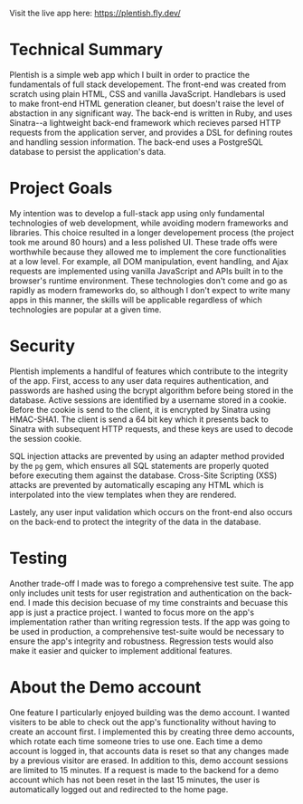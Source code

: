 Visit the live app here: https://plentish.fly.dev/

# Technical Summary

Plentish is a simple web app which I built in order to practice the fundamentals of full stack developement. The front-end was created from scratch using plain HTML, CSS and vanilla JavaScript. Handlebars is used to make front-end HTML generation cleaner, but doesn't raise the level of abstaction in any significant way. The back-end is written in Ruby, and uses Sinatra--a lightweight back-end framework which recieves parsed HTTP requests from the application server, and provides a DSL for defining routes and handling session information. The back-end uses a PostgreSQL database to persist the application's data.

# Project Goals

My intention was to develop a full-stack app using only fundamental technologies of web development, while avoiding modern frameworks and libraries. This choice resulted in a longer developement process (the project took me around 80 hours) and a less polished UI. These trade offs were worthwhile because they allowed me to implement the core functionalities at a low level. For example, all DOM manipulation, event handling, and Ajax requests are implemented using vanilla JavaScript and APIs built in to the browser's runtime environment. These technologies don't come and go as rapidly as modern frameworks do, so although I don't expect to write many apps in this manner, the skills will be applicable regardless of which technologies are popular at a given time.

# Security

Plentish implements a handlful of features which contribute to the integrity of the app. First, access to any user data requires authentication, and passwords are hashed using the bcrypt algorithm before being stored in the database. Active sessions are identified by a username stored in a cookie. Before the cookie is send to the client, it is encrypted by Sinatra using HMAC-SHA1. The client is send a 64 bit key which it presents back to Sinatra with subsequent HTTP requests, and these keys are used to decode the session cookie. 

SQL injection attacks are prevented by using an adapter method provided by the `pg` gem, which ensures all SQL statements are properly quoted before executing them against the database. Cross-Site Scripting (XSS) attacks are prevented by automatically escaping any HTML which is interpolated into the view templates when they are rendered.

Lastely, any user input validation which occurs on the front-end also occurs on the back-end to protect the integrity of the data in the database.

# Testing

Another trade-off I made was to forego a comprehensive test suite. The app only includes unit tests for user registration and authentication on the back-end. I made this decision becuase of my time constraints and becuase this app is just a practice project. I wanted to focus more on the app's implementation rather than writing regression tests. If the app was going to be used in production, a comprehensive test-suite would be necessary to ensure the app's integrity and robustness. Regression tests would also make it easier and quicker to implement additional features.

# About the Demo account

One feature I particularly enjoyed building was the demo account. I wanted visiters to be able to check out the app's functionality without having to create an account first. I implemented this by creating three demo accounts, which rotate each time someone tries to use one. Each time a demo account is logged in, that accounts data is reset so that any changes made by a previous visitor are erased. In addition to this, demo account sessions are limited to 15 minutes. If a request is made to the backend for a demo account which has not been reset in the last 15 minutes, the user is automatically logged out and redirected to the home page.
